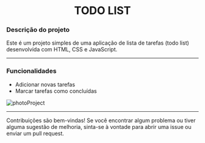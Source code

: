<h1 align="center"> TODO LIST</h1>

### Descrição do projeto
Este é um projeto simples de uma aplicação de lista de tarefas (todo list) desenvolvida com HTML, CSS e JavaScript.

***
### Funcionalidades

- Adicionar novas tarefas
- Marcar tarefas como concluídas


![photoProject](https://github.com/JuliannaFernandes/todo-list-javascript/assets/110785939/a6f110c3-a866-4715-9158-0eaa09d05e45)

***

<p>Contribuições são bem-vindas! Se você encontrar algum problema ou tiver alguma sugestão de melhoria, sinta-se à vontade para abrir uma issue ou enviar um pull request.</p>


